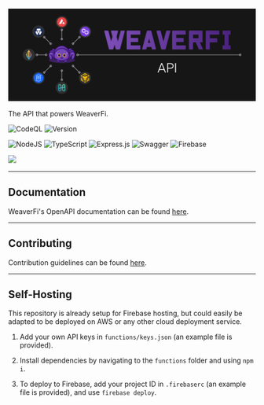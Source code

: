 ![WeaverFi Banner][banner]

The API that powers WeaverFi.

![CodeQL](https://github.com/WeaverFi/api/actions/workflows/codeql-analysis.yml/badge.svg)
![Version](https://img.shields.io/github/package-json/v/WeaverFi/api)

![NodeJS](https://img.shields.io/badge/node.js-6DA55F?style=for-the-badge&logo=node.js&logoColor=white)
![TypeScript](https://img.shields.io/badge/typescript-%23007ACC.svg?style=for-the-badge&logo=typescript&logoColor=white)
![Express.js](https://img.shields.io/badge/express.js-%23404d59.svg?style=for-the-badge&logo=express&logoColor=%2361DAFB)
![Swagger](https://img.shields.io/badge/-Swagger-%23Clojure?style=for-the-badge&logo=swagger&logoColor=white)
![Firebase](https://img.shields.io/badge/firebase-%23039BE5.svg?style=for-the-badge&logo=firebase)

[<img src="https://img.shields.io/twitter/follow/weaver_fi?style=social" />](https://twitter.com/weaver_fi)

---

## Documentation

WeaverFi's OpenAPI documentation can be found [here](https://api.weaver.fi/docs).

---

## Contributing

Contribution guidelines can be found [here](CONTRIBUTING.md).

---

## Self-Hosting

This repository is already setup for Firebase hosting, but could easily be adapted to be deployed on AWS or any other cloud deployment service.

1. Add your own API keys in `functions/keys.json` (an example file is provided).

2. Install dependencies by navigating to the `functions` folder and using `npm i`.

3. To deploy to Firebase, add your project ID in `.firebaserc` (an example file is provided), and use `firebase deploy`.

[banner]: /Banner.png "WeaverFi"
